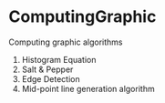 # ComputingGraphic
Computing graphic algorithms 

  1. Histogram Equation 
  2. Salt & Pepper
  3. Edge Detection 
  4. Mid-point line generation algorithm
